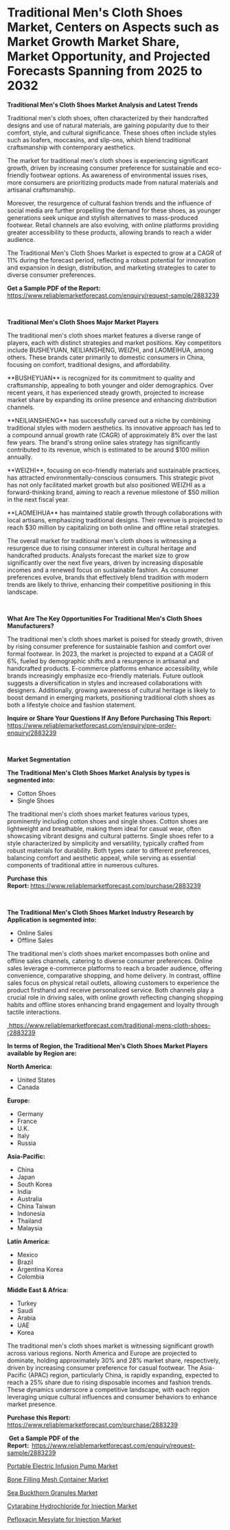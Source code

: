 <p><h1>Traditional Men's Cloth Shoes Market, Centers on Aspects such as Market Growth Market Share, Market Opportunity, and Projected Forecasts Spanning from 2025 to 2032</h1></p><p><strong>Traditional Men's Cloth Shoes Market Analysis and Latest Trends</strong></p>
<p><p>Traditional men's cloth shoes, often characterized by their handcrafted designs and use of natural materials, are gaining popularity due to their comfort, style, and cultural significance. These shoes often include styles such as loafers, moccasins, and slip-ons, which blend traditional craftsmanship with contemporary aesthetics.</p><p>The market for traditional men's cloth shoes is experiencing significant growth, driven by increasing consumer preference for sustainable and eco-friendly footwear options. As awareness of environmental issues rises, more consumers are prioritizing products made from natural materials and artisanal craftsmanship. </p><p>Moreover, the resurgence of cultural fashion trends and the influence of social media are further propelling the demand for these shoes, as younger generations seek unique and stylish alternatives to mass-produced footwear. Retail channels are also evolving, with online platforms providing greater accessibility to these products, allowing brands to reach a wider audience.</p><p>The Traditional Men's Cloth Shoes Market is expected to grow at a CAGR of 11% during the forecast period, reflecting a robust potential for innovation and expansion in design, distribution, and marketing strategies to cater to diverse consumer preferences.</p></p>
<p><strong>Get a Sample PDF of the Report:&nbsp;</strong> <a href="https://www.reliablemarketforecast.com/enquiry/request-sample/2883239?utm_campaign=1890&utm_medium=2&utm_source=Github&utm_content=ia&utm_term=13032025&utm_id=traditional-mens-cloth-shoes">https://www.reliablemarketforecast.com/enquiry/request-sample/2883239</a></p>
<p>&nbsp;</p>
<p><strong>Traditional Men's Cloth Shoes Major Market Players</strong></p>
<p><p>The traditional men's cloth shoes market features a diverse range of players, each with distinct strategies and market positions. Key competitors include BUSHEYUAN, NEILIANSHENG, WEIZHI, and LAOMEIHUA, among others. These brands cater primarily to domestic consumers in China, focusing on comfort, traditional designs, and affordability.</p><p>**BUSHEYUAN** is recognized for its commitment to quality and craftsmanship, appealing to both younger and older demographics. Over recent years, it has experienced steady growth, projected to increase market share by expanding its online presence and enhancing distribution channels.</p><p>**NEILIANSHENG** has successfully carved out a niche by combining traditional styles with modern aesthetics. Its innovative approach has led to a compound annual growth rate (CAGR) of approximately 8% over the last few years. The brand's strong online sales strategy has significantly contributed to its revenue, which is estimated to be around $100 million annually.</p><p>**WEIZHI**, focusing on eco-friendly materials and sustainable practices, has attracted environmentally-conscious consumers. This strategic pivot has not only facilitated market growth but also positioned WEIZHI as a forward-thinking brand, aiming to reach a revenue milestone of $50 million in the next fiscal year.</p><p>**LAOMEIHUA** has maintained stable growth through collaborations with local artisans, emphasizing traditional designs. Their revenue is projected to reach $30 million by capitalizing on both online and offline retail strategies.</p><p>The overall market for traditional men's cloth shoes is witnessing a resurgence due to rising consumer interest in cultural heritage and handcrafted products. Analysts forecast the market size to grow significantly over the next five years, driven by increasing disposable incomes and a renewed focus on sustainable fashion. As consumer preferences evolve, brands that effectively blend tradition with modern trends are likely to thrive, enhancing their competitive positioning in this landscape.</p></p>
<p>&nbsp;</p>
<p><strong>What Are The Key Opportunities For Traditional Men's Cloth Shoes Manufacturers?</strong></p>
<p><p>The traditional men's cloth shoes market is poised for steady growth, driven by rising consumer preference for sustainable fashion and comfort over formal footwear. In 2023, the market is projected to expand at a CAGR of 6%, fueled by demographic shifts and a resurgence in artisanal and handcrafted products. E-commerce platforms enhance accessibility, while brands increasingly emphasize eco-friendly materials. Future outlook suggests a diversification in styles and increased collaborations with designers. Additionally, growing awareness of cultural heritage is likely to boost demand in emerging markets, positioning traditional cloth shoes as both a lifestyle choice and fashion statement.</p></p>
<p><strong>Inquire or Share Your Questions If Any Before Purchasing This Report:</strong> <a href="https://www.reliablemarketforecast.com/enquiry/pre-order-enquiry/2883239?utm_campaign=1890&utm_medium=2&utm_source=Github&utm_content=ia&utm_term=13032025&utm_id=traditional-mens-cloth-shoes">https://www.reliablemarketforecast.com/enquiry/pre-order-enquiry/2883239</a></p>
<p>&nbsp;</p>
<p><strong>Market Segmentation</strong></p>
<p><strong>The Traditional Men's Cloth Shoes Market Analysis by types is segmented into:</strong></p>
<p><ul><li>Cotton Shoes</li><li>Single Shoes</li></ul></p>
<p><p>The traditional men's cloth shoes market features various types, prominently including cotton shoes and single shoes. Cotton shoes are lightweight and breathable, making them ideal for casual wear, often showcasing vibrant designs and cultural patterns. Single shoes refer to a style characterized by simplicity and versatility, typically crafted from robust materials for durability. Both types cater to different preferences, balancing comfort and aesthetic appeal, while serving as essential components of traditional attire in numerous cultures.</p></p>
<p><strong>Purchase this Report:&nbsp;</strong><a href="https://www.reliablemarketforecast.com/purchase/2883239?utm_campaign=1890&utm_medium=2&utm_source=Github&utm_content=ia&utm_term=13032025&utm_id=traditional-mens-cloth-shoes">https://www.reliablemarketforecast.com/purchase/2883239</a></p>
<p>&nbsp;</p>
<p><strong>The Traditional Men's Cloth Shoes Market Industry Research by Application is segmented into:</strong></p>
<p><ul><li>Online Sales</li><li>Offline Sales</li></ul></p>
<p><p>The traditional men's cloth shoes market encompasses both online and offline sales channels, catering to diverse consumer preferences. Online sales leverage e-commerce platforms to reach a broader audience, offering convenience, comparative shopping, and home delivery. In contrast, offline sales focus on physical retail outlets, allowing customers to experience the product firsthand and receive personalized service. Both channels play a crucial role in driving sales, with online growth reflecting changing shopping habits and offline stores enhancing brand engagement and loyalty through tactile interactions.</p></p>
<p><a href="https://www.reliablemarketforecast.com/traditional-mens-cloth-shoes-r2883239?utm_campaign=1890&utm_medium=2&utm_source=Github&utm_content=ia&utm_term=13032025&utm_id=traditional-mens-cloth-shoes">&nbsp;https://www.reliablemarketforecast.com/traditional-mens-cloth-shoes-r2883239</a></p>
<p><strong>In terms of Region, the Traditional Men's Cloth Shoes Market Players available by Region are:</strong></p>
<p>
    <p> <strong> North America: </strong>
        <ul>
            <li>United States</li>
            <li>Canada</li>
        </ul>
        </p> 
    <p> <strong> Europe: </strong>
        <ul>
            <li>Germany</li>
            <li>France</li>
            <li>U.K.</li>
            <li>Italy</li>
            <li>Russia</li>
        </ul>
        </p> 
    <p> <strong> Asia-Pacific: </strong>
        <ul>
            <li>China</li>
            <li>Japan</li>
            <li>South Korea</li>
            <li>India</li>
            <li>Australia</li>
            <li>China Taiwan</li>
            <li>Indonesia</li>
            <li>Thailand</li>
            <li>Malaysia</li>
        </ul>
        </p> 
    <p> <strong> Latin America: </strong>
        <ul>
            <li>Mexico</li>
            <li>Brazil</li>
            <li>Argentina Korea</li>
            <li>Colombia</li>
        </ul>
        </p> 
    <p> <strong> Middle East & Africa: </strong>
        <ul>
            <li>Turkey</li>
            <li>Saudi</li>
            <li>Arabia</li>
            <li>UAE</li>
            <li>Korea</li>
        </ul>
    </p>
    </p>
<p><p>The traditional men's cloth shoes market is witnessing significant growth across various regions. North America and Europe are projected to dominate, holding approximately 30% and 28% market share, respectively, driven by increasing consumer preference for casual footwear. The Asia-Pacific (APAC) region, particularly China, is rapidly expanding, expected to reach a 25% share due to rising disposable incomes and fashion trends. These dynamics underscore a competitive landscape, with each region leveraging unique cultural influences and consumer behaviors to enhance market presence.</p></p>
<p><strong>Purchase this Report: </strong><a href="https://www.reliablemarketforecast.com/purchase/2883239?utm_campaign=1890&utm_medium=2&utm_source=Github&utm_content=ia&utm_term=13032025&utm_id=traditional-mens-cloth-shoes">https://www.reliablemarketforecast.com/purchase/2883239</a></p>
<p>&nbsp;<strong>Get a Sample PDF of the Report:&nbsp;&nbsp;</strong><a href="https://www.reliablemarketforecast.com/enquiry/request-sample/2883239?utm_campaign=1890&utm_medium=2&utm_source=Github&utm_content=ia&utm_term=13032025&utm_id=traditional-mens-cloth-shoes">https://www.reliablemarketforecast.com/enquiry/request-sample/2883239</a></p>
<p><strong></strong></p>
<p><p><a href="https://github.com/hatlepigna2s/Market-Research-Report-List-1/blob/main/portable-electric-infusion-pump-market.md?utm_campaign=1890&utm_medium=2&utm_source=Github&utm_content=ia&utm_term=13032025&utm_id=traditional-mens-cloth-shoes">Portable Electric Infusion Pump Market</a></p><p><a href="https://github.com/iwanesucices/Market-Research-Report-List-1/blob/main/bone-filling-mesh-container-market.md?utm_campaign=1890&utm_medium=2&utm_source=Github&utm_content=ia&utm_term=13032025&utm_id=traditional-mens-cloth-shoes">Bone Filling Mesh Container Market</a></p><p><a href="https://github.com/stunzkocotpv/Market-Research-Report-List-1/blob/main/sea-buckthorn-granules-market.md?utm_campaign=1890&utm_medium=2&utm_source=Github&utm_content=ia&utm_term=13032025&utm_id=traditional-mens-cloth-shoes">Sea Buckthorn Granules Market</a></p><p><a href="https://github.com/lelahokendo/Market-Research-Report-List-1/blob/main/cytarabine-hydrochloride-for-injection-market.md?utm_campaign=1890&utm_medium=2&utm_source=Github&utm_content=ia&utm_term=13032025&utm_id=traditional-mens-cloth-shoes">Cytarabine Hydrochloride for Injection Market</a></p><p><a href="https://github.com/wantadhagino/Market-Research-Report-List-1/blob/main/pefloxacin-mesylate-for-injection-market.md?utm_campaign=1890&utm_medium=2&utm_source=Github&utm_content=ia&utm_term=13032025&utm_id=traditional-mens-cloth-shoes">Pefloxacin Mesylate for Injection Market</a></p></p>